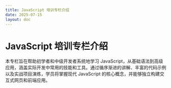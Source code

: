 ```yaml
---
title: JavaScript 培训专栏介绍
date: 2025-07-15
layout: doc
---
```

# JavaScript 培训专栏介绍

本专栏旨在帮助初学者和中级开发者系统地学习 JavaScript，从基础语法到高级应用，涵盖实际开发中常用的技能和工具。通过循序渐进的讲解、丰富的代码示例以及实战项目演练，学员将掌握现代 JavaScript 的核心概念，并能够独立构建交互式网页和前端应用。
